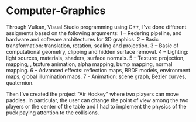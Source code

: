 # Computer-Graphics
Through Vulkan, Visual Studio programming using C++, I've done different assigments based on the following arguments: 
1 – Redering pipeline, and hardware and software architectures for 3D graphics.
2 – Basic transformation: translation, rotation, scaling and projection.
3 – Basic of computational geometry, clipping and hidden surface removal.
4 – Lighting: light sources, materials, shaders, surface normals.
5 – Texture: projection, mapping, , texture animation, alpha mapping, bump mapping, normal mapping.
6 – Advanced effects: reflection maps, BRDF models, environment maps, global illumination maps.
7 - Animation: scene graph, Bezier curves, quaternion.

Then I've created the project "Air Hockey" where two players can move paddles. In particular, the user can change the point of view among the two players or the center of the table and I had to implement the physics of the puck paying attention to the collisions.
